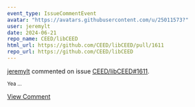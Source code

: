 ```yaml
---
event_type: IssueCommentEvent
avatar: "https://avatars.githubusercontent.com/u/25011573?"
user: jeremylt
date: 2024-06-21
repo_name: CEED/libCEED
html_url: https://github.com/CEED/libCEED/pull/1611
repo_url: https://github.com/CEED/libCEED
---
```


<a href='https://github.com/jeremylt' target='_blank'>jeremylt</a> commented on issue <a href='https://github.com/CEED/libCEED/pull/1611' target='_blank'>CEED/libCEED#1611</a>.

<small>Yea...</small>

<a href='https://github.com/CEED/libCEED/pull/1611' target='_blank'>View Comment</a>